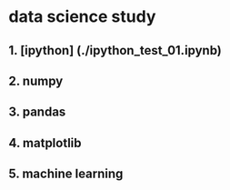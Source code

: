 # data science study
## 1. [ipython] (./ipython_test_01.ipynb) 
## 2. numpy
## 3. pandas
## 4. matplotlib
## 5. machine learning


